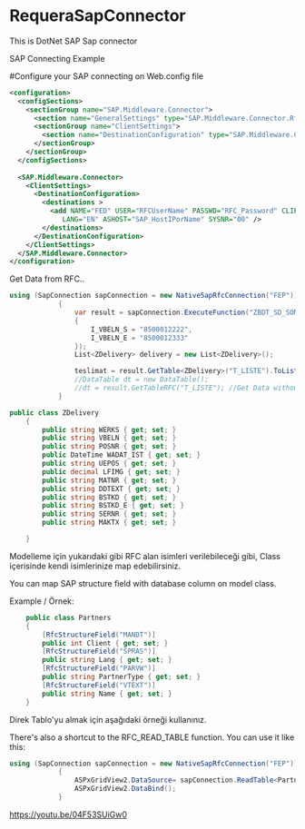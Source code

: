 # RequeraSapConnector
This is DotNet SAP Sap connector

SAP Connecting Example


#Configure your SAP connecting on Web.config file

```xml
<configuration>
  <configSections>
    <sectionGroup name="SAP.Middleware.Connector">
      <section name="GeneralSettings" type="SAP.Middleware.Connector.RfcGeneralConfiguration,sapnco" />
      <sectionGroup name="ClientSettings">
        <section name="DestinationConfiguration" type="SAP.Middleware.Connector.RfcDestinationConfiguration, sapnco"/>
      </sectionGroup>
    </sectionGroup>
  </configSections>
  
  <SAP.Middleware.Connector>
    <ClientSettings>
      <DestinationConfiguration>
        <destinations >
          <add NAME="FED" USER="RFCUserName" PASSWD="RFC_Password" CLIENT="001"
             LANG="EN" ASHOST="SAP_HostIPorName" SYSNR="00" />
        </destinations>
      </DestinationConfiguration>
    </ClientSettings>
  </SAP.Middleware.Connector>
</configuration>
```

Get Data from RFC..

```C#
using (SapConnection sapConnection = new NativeSapRfcConnection("FEP"))
            {
                var result = sapConnection.ExecuteFunction("ZBDT_SD_SOME_RFC", new
                {
                    I_VBELN_S = "8500012222",
                    I_VBELN_E = "8500012333"
                });
                List<ZDelivery> delivery = new List<ZDelivery>();

                teslimat = result.GetTable<ZDelivery>("T_LISTE").ToList();               
                //DataTable dt = new DataTable();
                //dt = result.GetTableRFC("T_LISTE"); //Get Data without Model(Model kullanmadan direk DataTable içerisine alır)
            }
```

```C#
public class ZDelivery
    {
        public string WERKS { get; set; }
        public string VBELN { get; set; }
        public string POSNR { get; set; }
        public DateTime WADAT_IST { get; set; }
        public string UEPOS { get; set; }
        public decimal LFIMG { get; set; }
        public string MATNR { get; set; }
        public string DDTEXT { get; set; }
        public string BSTKD { get; set; }
        public string BSTKD_E { get; set; }
        public string SERNR { get; set; }
        public string MAKTX { get; set; }

    }
````

Modelleme için yukarıdaki gibi RFC alan isimleri verilebileceği gibi, Class içerisinde kendi isimlerinize map edebilirsiniz.

You can map SAP structure field with database column on model class.

Example / Örnek:
```C#
    public class Partners
    {
        [RfcStructureField("MANDT")]
        public int Client { get; set; }
        [RfcStructureField("SPRAS")]
        public string Lang { get; set; }
        [RfcStructureField("PARVW")]
        public string PartnerType { get; set; }
        [RfcStructureField("VTEXT")]
        public string Name { get; set; }
    }
```
Direk Tablo'yu almak için aşağıdaki örneği kullanınız.

There's also a shortcut to the RFC_READ_TABLE function.
You can use it like this:

```C#
using (SapConnection sapConnection = new NativeSapRfcConnection("FEP"))
            {
                ASPxGridView2.DataSource= sapConnection.ReadTable<Partners>("TPART",null,null,0,500);
                ASPxGridView2.DataBind();               
            }
```
https://youtu.be/04F53SUiGw0
